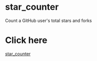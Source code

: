 # star_counter
Count a GitHub user's total stars and forks  

# Click here
[star_counter](http://www.guofei.site/star_counter)
